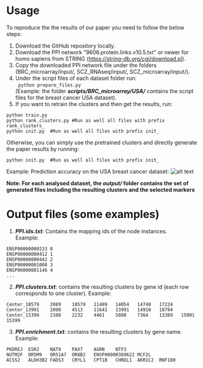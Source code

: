 # Usage

To reproduce the the results of our paper you need to follow the below steps:
1) Download the GitHub repository locally.
2) Download the PPI network "9606.protein.links.v10.5.txt" or newer for homo sapiens from STRING (https://string-db.org/cgi/download.pl).
3) Copy the downloaded PPI network file under the folders (BRC_microarray/input/, SCZ_RNAseq/input/, SCZ_microarray/input/).
4) Under the script files of each dataset folder run:  
``` python prepare_files.py```  
(Example: the folder ***scripts/BRC_microarray/USA/*** contains the script files for the breast cancer USA dataset).
5) If you want to retrain the clusters and then get the results, run:
```
python train.py
python rank_clusters.py #Run as well all files with prefix rank_clusters_
python init.py  #Run as well all files with prefix init_
```
Otherwise, you can simply use the pretrained clusters and directly generate the paper results by running:
```
python init.py  #Run as well all files with prefix init_
```
Example: Prediction accuracy on the USA breast cancer dataset:
![alt text](BRC_USA.png)

**Note: For each analysed dataset, the *output/* folder contains the set of generated files including the resulting clusters and the selected markers**

# Output files (some examples)
1) ***PPI.ids.txt***: Contains the mapping ids of the node instances.  
Example:
```
ENSP00000000233	0
ENSP00000000412	1
ENSP00000000442	2
ENSP00000001008	3
ENSP00000001146	4
...
```
2) ***PPI.clusters.txt***: contains the resulting clusters by gene id (each row corresponds to one cluster).
Example:
```
Center_10579	2089	10579	11409	14054	14740	17224
Center_13991	2090	4513	11641	13991	14910	18794
Center_15399	2100	2232	4461	5808	7364	13389	15001	15399
```
3) ***PPI.enrichment.txt***: contains the resulting clusters by gene name.
Example:
```
PKDREJ	ESR2	NAT9	PAX7	AGRN	NTF3
NUTM2F	OR5M9	OR51A7	OR8B2	ENSP00000369622	MCF2L
ACSS2	ALDH3B2	FADS3	CRYL1	CPT1B	CHRDL1	AKR1C2	RNF180
```
